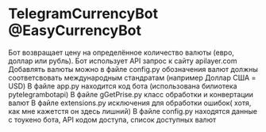 # TelegramCurrencyBot @EasyCurrencyBot
Бот возвращает цену на определённое количество валюты (евро, доллар или рубль).
Бот использует API запрос к сайту apilayer.com
Добавлять валюты можно в файле config.py обозначения валют должны соответсвовать международным стандратам (например Доллар США = USD)
В файле app.py находится код бота (использована билиотека pytelegrambotapi)
В файле gGetPrise.py класс обработки и конвертации валют
В файле extensions.py исключения для обработки ошибок( хотя, как мне кажетстя он здесь лишний)
В файле config.py находятся данные с тоукено бота, API кодом доступа, список доступных валют
